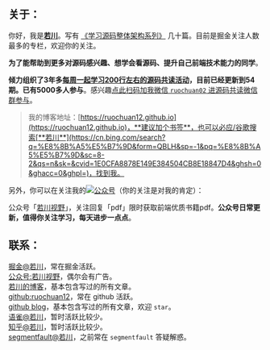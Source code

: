 ## 关于：

你好，我是[**若川**](https://ruochuan12.github.io)。写有 [《学习源码整体架构系列》](https://juejin.cn/column/6960551178908205093) 几十篇。目前是掘金关注人数最多的专栏，欢迎你的关注。

**为了能帮助到更多对源码感兴趣、想学会看源码、提升自己前端技术能力的同学**。

**倾力组织了3年多[每周一起学习200行左右的源码共读活动](https://www.yuque.com/ruochuan12/notice/p0)，目前已经更新到54期。已有5000多人参与**。感兴趣[点此扫码加我微信 `ruochuan02` 进源码共读微信群参与](https://juejin.cn/pin/7217386885793595453)。

> 我的博客地址：[https://ruochuan12.github.io](https://ruochuan12.github.io)，**建议加个书签**，也可以必应/谷歌搜索[**若川**](https://cn.bing.com/search?q=%E8%8B%A5%E5%B7%9D&form=QBLH&sp=-1&pq=%E8%8B%A5%E5%B7%9D&sc=8-2&qs=n&sk=&cvid=1E0CFA8878E149E384504CB8E18847D4&ghsh=0&ghacc=0&ghpl=)，找到我。
>
另外，你可以在关注我的[![公众号](https://img.shields.io/badge/公众号-@若川视野-000000.svg?style=flat-square&logo=WeChat)](https://mp.weixin.qq.com/s/OVH6gP0R29oRSzNhoob4SQ)（你的关注是对我的肯定）：<br>

公众号「[若川视野](https://mp.weixin.qq.com/s/nXb2hHMCarInRbHYHcNhVA)」，关注回复「pdf」限时获取前端优质书籍pdf。**公众号日常更新，值得你关注学习，每天进步一点点**。

## 联系：

[掘金@若川](https://juejin.cn/user/1415826704971918)，常在掘金活跃。<br>
[公众号:若川视野](https://mp.weixin.qq.com/s/nXb2hHMCarInRbHYHcNhVA)，偶尔会有广告。<br>
[若川的博客](https://ruochuan12.github.io)，基本包含写过的所有文章。<br>
[github:ruochuan12](https://github.com/ruochuan12)，常在 github 活跃。<br>
[github blog](https://github.com/ruochuan12/blog)，基本包含写过的所有文章，欢迎 `star`。<br>
[语雀@若川](https://www.yuque.com/lxchuan12/blog)，暂时活跃比较少。<br>
[知乎@若川](https://www.zhihu.com/people/lxchuan12)，暂时活跃比较少。<br>
[segmentfault@若川](https://segmentfault.com/blog/lxchuan12)，之前常在 `segmentfault` 答疑解惑。

